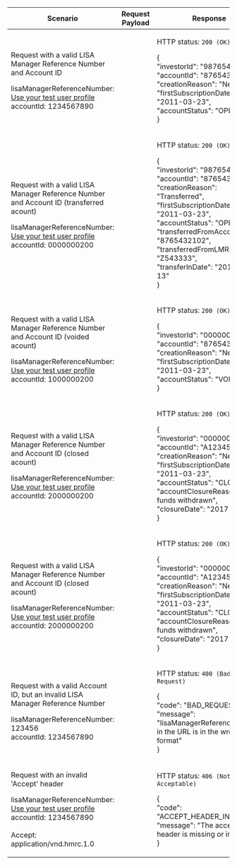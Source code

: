 <table>
  <col width="25%">
  <col width="35%">
  <col width="40%">
  <thead>
    <tr>
        <th>Scenario</th>
        <th>Request Payload</th>
        <th>Response</th>
    </tr>
  </thead>
  <tbody>
    <tr>
      <td>
        <p>Request with a valid LISA Manager Reference Number and Account ID</p>
        <p class ="code--block">
          lisaManagerReferenceNumber: <a href="https://test-developer.service.hmrc.gov.uk/api-documentation/docs/api/service/lisa-api/1.0#testing-the-api">Use your test user profile</a><br>
          accountId: 1234567890
        </p>
      </td>
      <td></td>
      <td>
        <p>HTTP status: <code class="code--slim">200 (OK)</code></p>
        <p class ="code--block"> {<br>
            "investorId": "9876543210",<br>
            "accountId": "8765432100",<br>
            "creationReason": "New",<br>
            "firstSubscriptionDate": "2011-03-23",<br>
            "accountStatus": "OPEN"<br>
          }
        </p>
      </td>
    </tr>
    <tr>
      <td>
        <p>Request with a valid LISA Manager Reference Number and Account ID (transferred acount)</p>
        <p class ="code--block">
          lisaManagerReferenceNumber: <a href="https://test-developer.service.hmrc.gov.uk/api-documentation/docs/api/service/lisa-api/1.0#testing-the-api">Use your test user profile</a><br>
          accountId: 0000000200
        </p>
      </td>
      <td></td>
      <td>
        <p>HTTP status: <code class="code--slim">200 (OK)</code></p>
        <p class ="code--block"> {<br>
            "investorId": "9876543210",<br>
            "accountId": "8765432105",<br>
            "creationReason": "Transferred",<br>
            "firstSubscriptionDate": "2011-03-23",<br>
            "accountStatus": "OPEN",<br>
            "transferredFromAccountId": "8765432102",<br>
            "transferredFromLMRN": "Z543333",<br>
            "transferInDate": "2015-12-13"<br>
          }
        </p>
      </td>
    </tr>
    <tr>
      <td>
        <p>Request with a valid LISA Manager Reference Number and Account ID (voided acount)</p>
        <p class ="code--block">
          lisaManagerReferenceNumber: <a href="https://test-developer.service.hmrc.gov.uk/api-documentation/docs/api/service/lisa-api/1.0#testing-the-api">Use your test user profile</a><br>
          accountId: 1000000200
        </p>
      </td>
      <td></td>
      <td>
        <p>HTTP status: <code class="code--slim">200 (OK)</code></p>
        <p class ="code--block"> {<br>
            "investorId": "0000000408",<br>
            "accountId": "8765432106",<br>
            "creationReason": "New",<br>
            "firstSubscriptionDate": "2011-03-23",<br>
            "accountStatus": "VOID"<br>
          }
        </p>
      </td>
    </tr>
    <tr>
      <td>
        <p>Request with a valid LISA Manager Reference Number and Account ID (closed acount)</p>
        <p class ="code--block">
          lisaManagerReferenceNumber: <a href="https://test-developer.service.hmrc.gov.uk/api-documentation/docs/api/service/lisa-api/1.0#testing-the-api">Use your test user profile</a><br>
          accountId: 2000000200
        </p>
      </td>
      <td></td>
      <td>
        <p>HTTP status: <code class="code--slim">200 (OK)</code></p>
        <p class ="code--block"> {<br>
            "investorId": "0000000403",<br>
            "accountId": "A1234561",<br>
            "creationReason": "New",<br>
            "firstSubscriptionDate": "2011-03-23",<br>
            "accountStatus": "CLOSED",<br>
            "accountClosureReason": "All funds withdrawn",<br>
            "closureDate": "2017-01-03"<br>
          }
        </p>
      </td>
    </tr>
    <tr>
      <td>
        <p>Request with a valid LISA Manager Reference Number and Account ID (closed acount)</p>
        <p class ="code--block">
          lisaManagerReferenceNumber: <a href="https://test-developer.service.hmrc.gov.uk/api-documentation/docs/api/service/lisa-api/1.0#testing-the-api">Use your test user profile</a><br>
          accountId: 2000000200
        </p>
      </td>
      <td></td>
      <td>
        <p>HTTP status: <code class="code--slim">200 (OK)</code></p>
        <p class ="code--block"> {<br>
            "investorId": "0000000403",<br>
            "accountId": "A1234561",<br>
            "creationReason": "New",<br>
            "firstSubscriptionDate": "2011-03-23",<br>
            "accountStatus": "CLOSED",<br>
            "accountClosureReason": "All funds withdrawn",<br>
            "closureDate": "2017-01-03"<br>
          }
        </p>
      </td>
    </tr>
    <tr>
      <td>
        <p>Request with a valid Account ID, but an invalid LISA Manager Reference Number</p>
        <p class ="code--block">
          lisaManagerReferenceNumber: 123456<br>
          accountId: 1234567890
        </p>
      </td>
      <td></td>
      <td>
        <p>HTTP status: <code class="code--slim">400 (Bad Request)</code></p>
        <p class ="code--block"> {<br>
            "code": "BAD_REQUEST",<br>
            "message": "lisaManagerReferenceNumber in the URL is in the wrong format"<br>
          }
        </p>
      </td>
    </tr>
    <tr>
      <td>
        <p>Request with an invalid 'Accept' header</p>
        <p class ="code--block">
          lisaManagerReferenceNumber: <a href="https://test-developer.service.hmrc.gov.uk/api-documentation/docs/api/service/lisa-api/1.0#testing-the-api">Use your test user profile</a>
          <br>accountId: 1234567890<br>
          <br>
          Accept: application/vnd.hmrc.1.0
        </p>
      </td>
      <td></td>
      <td>
        <p>HTTP status: <code class="code--slim">406 (Not Acceptable)</code></p>
        <p class ="code--block"> {<br>
            "code": "ACCEPT_HEADER_INVALID",<br>
            "message": "The accept header is missing or invalid"<br>
          }
        </p>
      </td>
    </tr>
  </tbody>
</table>
